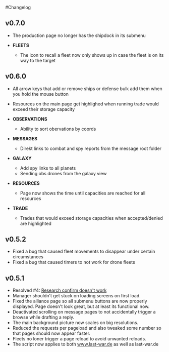 #Changelog

## v0.7.0

- The production page no longer has the shipdock in its submenu

- **FLEETS**
  - The icon to recall a fleet now only shows up in case the fleet is on its way to the target

## v0.6.0

- All arrow keys that add or remove ships or defense bulk add them when you hold the mouse button
- Resources on the main page get highlighed when running trade would exceed their storage capacity

- **OBSERVATIONS**
  - Ability to sort obervations by coords

- **MESSAGES**
  - Direkt links to combat and spy reports from the message root folder

- **GALAXY**
  - Add spy links to all planets
  - Sending obs drones from the galaxy view

- **RESOURCES**
  - Page now shows the time until capacities are reached for all resources

- **TRADE**
  - Trades that would exceed storage capacities when accepted/denied are highlighted

## v0.5.2

- Fixed a bug that caused fleet movements to disappear under certain circumstances
- Fixed a bug that caused timers to not work for drone fleets

## v0.5.1

- Resolved #4: [Research confirm doesn't work](https://github.com/j0Shi82/last-war-manager/issues/4)
- Manager shouldn't get stuck on loading screens on first load.
- Fixed the alliance page so all submenu buttons are now properly displayed. Page doesn't look great, but at least its functional now.
- Deactivated scrolling on message pages to not accidentally trigger a browse whlle drafting a reply.
- The main background picture now scales on big resolutions.
- Reduced the requests per pageload and also tweaked some number so that pages should now appear faster.
- Fleets no loner trigger a page reload to avoid unwanted reloads.
- The script now applies to both www.last-war.de as well as last-war.de